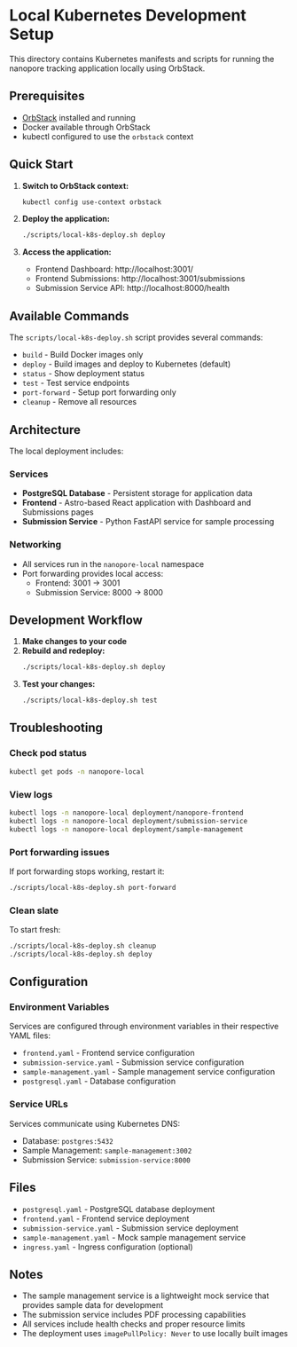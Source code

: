 # Local Kubernetes Development Setup

This directory contains Kubernetes manifests and scripts for running the nanopore tracking application locally using OrbStack.

## Prerequisites

- [OrbStack](https://orbstack.dev/) installed and running
- Docker available through OrbStack
- kubectl configured to use the `orbstack` context

## Quick Start

1. **Switch to OrbStack context:**
   ```bash
   kubectl config use-context orbstack
   ```

2. **Deploy the application:**
   ```bash
   ./scripts/local-k8s-deploy.sh deploy
   ```

3. **Access the application:**
   - Frontend Dashboard: http://localhost:3001/
   - Frontend Submissions: http://localhost:3001/submissions
   - Submission Service API: http://localhost:8000/health

## Available Commands

The `scripts/local-k8s-deploy.sh` script provides several commands:

- `build` - Build Docker images only
- `deploy` - Build images and deploy to Kubernetes (default)
- `status` - Show deployment status
- `test` - Test service endpoints
- `port-forward` - Setup port forwarding only
- `cleanup` - Remove all resources

## Architecture

The local deployment includes:

### Services
- **PostgreSQL Database** - Persistent storage for application data
- **Frontend** - Astro-based React application with Dashboard and Submissions pages
- **Submission Service** - Python FastAPI service for sample processing

### Networking
- All services run in the `nanopore-local` namespace
- Port forwarding provides local access:
  - Frontend: 3001 → 3001
  - Submission Service: 8000 → 8000

## Development Workflow

1. **Make changes to your code**
2. **Rebuild and redeploy:**
   ```bash
   ./scripts/local-k8s-deploy.sh deploy
   ```
3. **Test your changes:**
   ```bash
   ./scripts/local-k8s-deploy.sh test
   ```

## Troubleshooting

### Check pod status
```bash
kubectl get pods -n nanopore-local
```

### View logs
```bash
kubectl logs -n nanopore-local deployment/nanopore-frontend
kubectl logs -n nanopore-local deployment/submission-service
kubectl logs -n nanopore-local deployment/sample-management
```

### Port forwarding issues
If port forwarding stops working, restart it:
```bash
./scripts/local-k8s-deploy.sh port-forward
```

### Clean slate
To start fresh:
```bash
./scripts/local-k8s-deploy.sh cleanup
./scripts/local-k8s-deploy.sh deploy
```

## Configuration

### Environment Variables
Services are configured through environment variables in their respective YAML files:

- `frontend.yaml` - Frontend service configuration
- `submission-service.yaml` - Submission service configuration
- `sample-management.yaml` - Sample management service configuration
- `postgresql.yaml` - Database configuration

### Service URLs
Services communicate using Kubernetes DNS:
- Database: `postgres:5432`
- Sample Management: `sample-management:3002`
- Submission Service: `submission-service:8000`

## Files

- `postgresql.yaml` - PostgreSQL database deployment
- `frontend.yaml` - Frontend service deployment
- `submission-service.yaml` - Submission service deployment
- `sample-management.yaml` - Mock sample management service
- `ingress.yaml` - Ingress configuration (optional)

## Notes

- The sample management service is a lightweight mock service that provides sample data for development
- The submission service includes PDF processing capabilities
- All services include health checks and proper resource limits
- The deployment uses `imagePullPolicy: Never` to use locally built images 